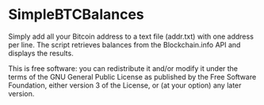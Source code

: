 SimpleBTCBalances
=================
Simply add all your Bitcoin address to a text file (addr.txt) with one address per line. 
The script retrieves balances from the Blockchain.info API and displays the results. 


This is free software: you can redistribute it and/or modify it under the terms of the GNU General Public License as published by the Free Software Foundation, either version 3 of the License, or (at your option) any later version.
